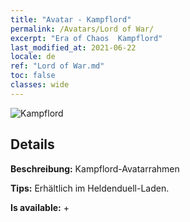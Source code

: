 ```yaml
---
title: "Avatar - Kampflord"
permalink: /Avatars/Lord of War/
excerpt: "Era of Chaos  Kampflord"
last_modified_at: 2021-06-22
locale: de
ref: "Lord of War.md"
toc: false
classes: wide
---
```

 ![Kampflord](/images/a/avatarFrame_9.png)

## Details

 **Beschreibung:** Kampflord-Avatarrahmen 

 **Tips:** Erhältlich im Heldenduell-Laden. 

 **Is available:**  + 

